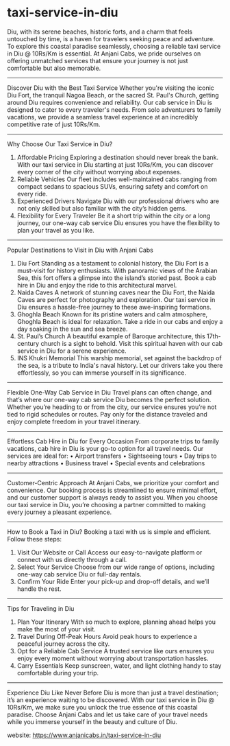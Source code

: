 # taxi-service-in-diu

Diu, with its serene beaches, historic forts, and a charm that feels untouched by time, is a haven for travelers seeking peace and adventure. To explore this coastal paradise seamlessly, choosing a reliable taxi service in Diu @ 10Rs/Km is essential. At Anjani Cabs, we pride ourselves on offering unmatched services that ensure your journey is not just comfortable but also memorable.
________________________________________
Discover Diu with the Best Taxi Service
Whether you're visiting the iconic Diu Fort, the tranquil Nagoa Beach, or the sacred St. Paul's Church, getting around Diu requires convenience and reliability. Our cab service in Diu is designed to cater to every traveler's needs. From solo adventurers to family vacations, we provide a seamless travel experience at an incredibly competitive rate of just 10Rs/Km.
________________________________________
Why Choose Our Taxi Service in Diu?
1.	Affordable Pricing
Exploring a destination should never break the bank. With our taxi service in Diu starting at just 10Rs/Km, you can discover every corner of the city without worrying about expenses.
2.	Reliable Vehicles
Our fleet includes well-maintained cabs ranging from compact sedans to spacious SUVs, ensuring safety and comfort on every ride.
3.	Experienced Drivers
Navigate Diu with our professional drivers who are not only skilled but also familiar with the city’s hidden gems.
4.	Flexibility for Every Traveler
Be it a short trip within the city or a long journey, our one-way cab service Diu ensures you have the flexibility to plan your travel as you like.
________________________________________
Popular Destinations to Visit in Diu with Anjani Cabs
1. Diu Fort
Standing as a testament to colonial history, the Diu Fort is a must-visit for history enthusiasts. With panoramic views of the Arabian Sea, this fort offers a glimpse into the island’s storied past. Book a cab hire in Diu and enjoy the ride to this architectural marvel.
2. Naida Caves
A network of stunning caves near the Diu Fort, the Naida Caves are perfect for photography and exploration. Our taxi service in Diu ensures a hassle-free journey to these awe-inspiring formations.
3. Ghoghla Beach
Known for its pristine waters and calm atmosphere, Ghoghla Beach is ideal for relaxation. Take a ride in our cabs and enjoy a day soaking in the sun and sea breeze.
4. St. Paul’s Church
A beautiful example of Baroque architecture, this 17th-century church is a sight to behold. Visit this spiritual haven with our cab service in Diu for a serene experience.
5. INS Khukri Memorial
This warship memorial, set against the backdrop of the sea, is a tribute to India's naval history. Let our drivers take you there effortlessly, so you can immerse yourself in its significance.
________________________________________
Flexible One-Way Cab Service in Diu
Travel plans can often change, and that’s where our one-way cab service Diu becomes the perfect solution. Whether you’re heading to or from the city, our service ensures you’re not tied to rigid schedules or routes. Pay only for the distance traveled and enjoy complete freedom in your travel itinerary.
________________________________________
Effortless Cab Hire in Diu for Every Occasion
From corporate trips to family vacations, cab hire in Diu is your go-to option for all travel needs. Our services are ideal for:
•	Airport transfers
•	Sightseeing tours
•	Day trips to nearby attractions
•	Business travel
•	Special events and celebrations
________________________________________
Customer-Centric Approach
At Anjani Cabs, we prioritize your comfort and convenience. Our booking process is streamlined to ensure minimal effort, and our customer support is always ready to assist you. When you choose our taxi service in Diu, you’re choosing a partner committed to making every journey a pleasant experience.
________________________________________
How to Book a Taxi in Diu?
Booking a taxi with us is simple and efficient. Follow these steps:
1.	Visit Our Website or Call
Access our easy-to-navigate platform or connect with us directly through a call.
2.	Select Your Service
Choose from our wide range of options, including one-way cab service Diu or full-day rentals.
3.	Confirm Your Ride
Enter your pick-up and drop-off details, and we’ll handle the rest.
________________________________________
Tips for Traveling in Diu
1.	Plan Your Itinerary
With so much to explore, planning ahead helps you make the most of your visit.
2.	Travel During Off-Peak Hours
Avoid peak hours to experience a peaceful journey across the city.
3.	Opt for a Reliable Cab Service
A trusted service like ours ensures you enjoy every moment without worrying about transportation hassles.
4.	Carry Essentials
Keep sunscreen, water, and light clothing handy to stay comfortable during your trip.
________________________________________
Experience Diu Like Never Before
Diu is more than just a travel destination; it’s an experience waiting to be discovered. With our taxi service in Diu @ 10Rs/Km, we make sure you unlock the true essence of this coastal paradise.
Choose Anjani Cabs and let us take care of your travel needs while you immerse yourself in the beauty and culture of Diu.

website: https://www.anjanicabs.in/taxi-service-in-diu
